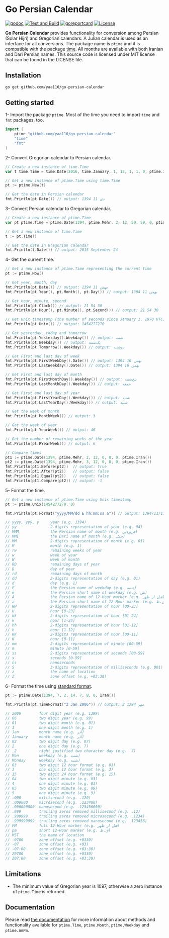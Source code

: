 # Go Persian Calendar

[![godoc](https://img.shields.io/badge/godoc-reference-blue.svg)](https://pkg.go.dev/github.com/yaa110/go-persian-calendar) [![Test and Build](https://github.com/yaa110/go-persian-calendar/workflows/Test%20and%20Build/badge.svg)](https://github.com/yaa110/go-persian-calendar/actions?query=workflow%3A"Test+and+Build") [![goreportcard](https://img.shields.io/badge/go%20report-A%2B-brightgreen.svg)](http://goreportcard.com/report/yaa110/go-persian-calendar) [![License](http://img.shields.io/:license-mit-blue.svg)](https://github.com/yaa110/go-persian-calendar/blob/master/LICENSE)

**Go Persian Calendar** provides functionality for conversion among Persian (Solar Hijri) and Gregorian calendars. A Julian calendar is used as an interface for all conversions. The package name is `ptime` and it is compatible with the package [time](https://golang.org/pkg/time). All months are available with both Iranian and Dari Persian names. This source code is licensed under MIT license that can be found in the LICENSE file.

## Installation

```bash
go get github.com/yaa110/go-persian-calendar
```

## Getting started

1- Import the package `ptime`. Most of the time you need to import `time` and `fmt` packages, too.

```go
import (
    ptime "github.com/yaa110/go-persian-calendar"
    "time"
    "fmt"
)
```

2- Convert Gregorian calendar to Persian calendar.

```go
// Create a new instance of time.Time
var t time.Time = time.Date(2016, time.January, 1, 12, 1, 1, 0, ptime.Iran())

// Get a new instance of ptime.Time using time.Time
pt := ptime.New(t)

// Get the date in Persian calendar
fmt.Println(pt.Date()) // output: 1394 دی 11
```

3- Convert Persian calendar to Gregorian calendar.

```go
// Create a new instance of ptime.Time
var pt ptime.Time = ptime.Date(1394, ptime.Mehr, 2, 12, 59, 59, 0, ptime.Iran())

// Get a new instance of time.Time
t := pt.Time()

// Get the date in Gregorian calendar
fmt.Println(t.Date()) // output: 2015 September 24
```

4- Get the current time.

```go
// Get a new instance of ptime.Time representing the current time
pt := ptime.Now()

// Get year, month, day
fmt.Println(pt.Date()) // output: 1394 بهمن 11
fmt.Println(pt.Year(), pt.Month(), pt.Day()) // output: 1394 بهمن 11

// Get hour, minute, second
fmt.Println(pt.Clock()) // output: 21 54 30
fmt.Println(pt.Hour(), pt.Minute(), pt.Second()) // output: 21 54 30

// Get Unix timestamp (the number of seconds since January 1, 1970 UTC)
fmt.Println(pt.Unix()) // output: 1454277270

// Get yesterday, today and tomorrow
fmt.Println(pt.Yesterday().Weekday()) // output: شنبه
fmt.Println(pt.Weekday()) // output: یک‌شنبه
fmt.Println(pt.Tomorrow().Weekday()) // output: دوشنبه

// Get First and last day of week
fmt.Println(pt.FirstWeekDay().Date()) // output: 1394 بهمن 10
fmt.Println(pt.LastWeekday().Date()) // output: 1394 بهمن 16

// Get First and last day of month
fmt.Println(pt.FirstMonthDay().Weekday()) // output: پنج‌شنبه
fmt.Println(pt.LastMonthDay().Weekday()) // output: جمعه

// Get First and last day of year
fmt.Println(pt.FirstYearDay().Weekday()) // output: شنبه
fmt.Println(pt.LastYearDay().Weekday()) // output: شنبه

// Get the week of month
fmt.Println(pt.MonthWeek()) // output: 3

// Get the week of year
fmt.Println(pt.YearWeek()) // output: 46

// Get the number of remaining weeks of the year
fmt.Println(pt.RYearWeek()) // output: 6

// Compare times
pt1 := ptime.Date(1394, ptime.Mehr, 2, 12, 0, 0, 0, ptime.Iran())
pt2 := ptime.Date(1394, ptime.Mehr, 3, 12, 0, 0, 0, ptime.Iran())
fmt.Println(pt1.Before(pt2))  // output: true
fmt.Println(pt1.After(pt2))   // output: false
fmt.Println(pt1.Equal(pt2))   // output: false
fmt.Println(pt1.Compare(pt2)) // output: -1
```

5- Format the time.

```go
// Get a new instance of ptime.Time using Unix timestamp
pt := ptime.Unix(1454277270, 0)

fmt.Println(pt.Format("yyyy/MM/dd E hh:mm:ss a")) // output: 1394/11/11 یک‌شنبه 09:54:30 ب.ظ

// yyyy, yyy, y     year (e.g. 1394)
// yy               2-digits representation of year (e.g. 94)
// MMM              the Persian name of month (e.g. فروردین)
// MMI              the Dari name of month (e.g. حمل)
// MM               2-digits representation of month (e.g. 01)
// M                month (e.g. 1)
// rw               remaining weeks of year
// w                week of year
// W                week of month
// RD               remaining days of year
// D                day of year
// rd               remaining days of month
// dd               2-digits representation of day (e.g. 01)
// d                day (e.g. 1)
// E                the Persian name of weekday (e.g. شنبه)
// e                the Persian short name of weekday (e.g. ش)
// A                the Persian name of 12-Hour marker (e.g. قبل از ظهر)
// a                the Persian short name of 12-Hour marker (e.g. ق.ظ)
// HH               2-digits representation of hour [00-23]
// H                hour [0-23]
// kk               2-digits representation of hour [01-24]
// k                hour [1-24]
// hh               2-digits representation of hour [01-12]
// h                hour [1-12]
// KK               2-digits representation of hour [00-11]
// K                hour [0-11]
// mm               2-digits representation of minute [00-59]
// m                minute [0-59]
// ss               2-digits representation of seconds [00-59]
// s                seconds [0-59]
// ns               nanoseconds
// S                3-digits representation of milliseconds (e.g. 001)
// z                the name of location
// Z                zone offset (e.g. +03:30)
```

6- Format the time using [standard format](https://golang.org/src/time/format.go).

```go
pt := ptime.Date(1394, 7, 2, 14, 7, 8, 0, Iran())

fmt.Println(pt.TimeFormat("2 Jan 2006")) // output: 2 مهر 1394

// 2006        four digit year (e.g. 1399)
// 06          two digit year (e.g. 99)
// 01          two digit month (e.g. 01)
// 1           one digit month (e.g. 1)
// Jan         month name (e.g. آذر)
// January     month name (e.g. آذر)
// 02          two digit day (e.g. 07)
// 2           one digit day (e.g. 7)
// _2          right justified two character day (e.g.  7)
// Mon         weekday (e.g. شنبه)
// Monday      weekday (e.g. شنبه)
// 03          two digit 12 hour format (e.g. 03)
// 3           one digit 12 hour format (e.g. 3)
// 15          two digit 24 hour format (e.g. 15)
// 04          two digit minute (e.g. 03)
// 4           one digit minute (e.g. 03)
// 05          two digit minute (e.g. 09)
// 5           one digit minute (e.g. 9)
// .000        millisecond (e.g. .120)
// .000000     microsecond (e.g. .123400)
// .000000000  nanosecond (e.g. .123456000)
// .999        trailing zeros removed millisecond (e.g. .12)
// .999999     trailing zeros removed microsecond (e.g. .1234)
// .999999999  trailing zeros removed nanosecond (e.g. .123456)
// PM          full 12-Hour marker (e.g. قبل از ظهر)
// pm          short 12-Hour marker (e.g. ق.ظ)
// MST         the name of location
// -0700       zone offset (e.g. +0330)
// -07         zone offset (e.g. +03)
// -07:00      zone offset (e.g. +03:30)
// Z0700       zone offset (e.g. +0330)
// Z07:00      zone offset (e.g. +03:30)
```

## Limitations

- The minimum value of Gregorian year is 1097, otherwise a zero instance of `ptime.Time` is returned.

## Documentation

Please read [the documentation](https://pkg.go.dev/github.com/yaa110/go-persian-calendar) for more information about methods and functionality available for `ptime.Time`, `ptime.Month`, `ptime.Weekday` and `ptime.AmPm`.

